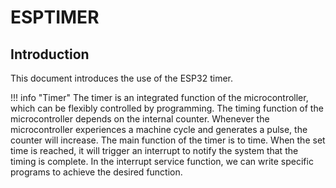 # ESPTIMER

## Introduction

This document introduces the use of the ESP32 timer.

!!! info "Timer"
    The timer is an integrated function of the microcontroller, which can be flexibly controlled by programming. The timing function of the microcontroller depends on the internal counter. Whenever the microcontroller experiences a machine cycle and generates a pulse, the counter will increase. The main function of the timer is to time. When the set time is reached, it will trigger an interrupt to notify the system that the timing is complete. In the interrupt service function, we can write specific programs to achieve the desired function.
